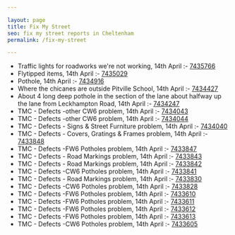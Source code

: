 ```yaml
---

layout: page
title: Fix My Street
seo: fix my street reports in Cheltenham
permalink: /fix-my-street

---
```


<!-- fix_marker starts -->

- Traffic lights for roadworks we're not working, 14th April :- [7435766](https://www.fixmystreet.com/report/7435766)
- Flytipped items, 14th April :- [7435029](https://www.fixmystreet.com/report/7435029)
- Pothole, 14th April :- [7434916](https://www.fixmystreet.com/report/7434916)
- Where the chicanes are outside Pitville School, 14th April :- [7434427](https://www.fixmystreet.com/report/7434427)
- About 4 long deep pothole in the section of the lane about halfway up the lane from Leckhampton Road, 14th April :- [7434247](https://www.fixmystreet.com/report/7434247)
- TMC - Defects -other CW6 problem, 14th April :- [7434043](https://www.fixmystreet.com/report/7434043)
- TMC - Defects -other CW6 problem, 14th April :- [7434044](https://www.fixmystreet.com/report/7434044)
- TMC - Defects - Signs & Street Furniture problem, 14th April :- [7434040](https://www.fixmystreet.com/report/7434040)
- TMC - Defects - Covers, Gratings & Frames problem, 14th April :- [7433848](https://www.fixmystreet.com/report/7433848)
- TMC - Defects -FW6 Potholes problem, 14th April :- [7433847](https://www.fixmystreet.com/report/7433847)
- TMC - Defects - Road Markings problem, 14th April :- [7433843](https://www.fixmystreet.com/report/7433843)
- TMC - Defects - Road Markings problem, 14th April :- [7433842](https://www.fixmystreet.com/report/7433842)
- TMC - Defects -CW6 Potholes  problem, 14th April :- [7433841](https://www.fixmystreet.com/report/7433841)
- TMC - Defects - Road Markings problem, 14th April :- [7433830](https://www.fixmystreet.com/report/7433830)
- TMC - Defects -CW6 Potholes  problem, 14th April :- [7433828](https://www.fixmystreet.com/report/7433828)
- TMC - Defects -FW6 Potholes problem, 14th April :- [7433610](https://www.fixmystreet.com/report/7433610)
- TMC - Defects -FW6 Potholes problem, 14th April :- [7433611](https://www.fixmystreet.com/report/7433611)
- TMC - Defects -FW6 Potholes problem, 14th April :- [7433612](https://www.fixmystreet.com/report/7433612)
- TMC - Defects -FW6 Potholes problem, 14th April :- [7433613](https://www.fixmystreet.com/report/7433613)
- TMC - Defects -CW6 Potholes  problem, 14th April :- [7433605](https://www.fixmystreet.com/report/7433605)

<!-- fix_marker ends -->